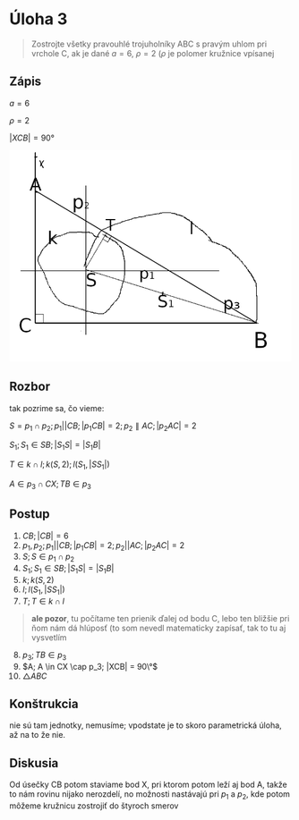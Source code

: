 # Úloha 3

> Zostrojte všetky pravouhlé trojuholníky ABC s pravým uhlom pri vrchole C, ak je dané $a = 6$, $\rho = 2$ ($\rho$ je polomer kružnice vpísanej

## Zápis

$a = 6$

$\rho = 2$

$|XCB| = 90°$

![náčrt](1.png)

## Rozbor

tak pozrime sa, čo vieme:

$S = p_1 \cap p_2; p_1 || CB; |p_1 CB| = 2; p_2 \parallel AC; |p_2 AC| = 2$

$S_1; S_1 \in SB; |S_1 S| = |S_1 B|$

$T \in k \cap l; k(S, 2 ); l(S_1, |S S_1|)$

$A \in p_3 \cap CX; TB \in p_3$

## Postup

1. $CB; |CB| = 6$
2. $p_1, p_2; p_1 || CB; |p_1 CB| = 2 ; p_2 || AC; |p_2 AC| = 2$
3. $S; S \in p_1 \cap p_2$
4. $S_1; S_1 \in SB; |S_1 S| = |S_1 B|$
5. $k; k(S, 2)$
6. $l; l(S_1, |S S_1|)$
7. $T; T \in k \cap l$
> **ale pozor**, tu počítame ten prienik ďalej od bodu C, lebo ten bližšie pri ňom nám dá hlúposť (to som nevedl matematicky zapísať, tak to tu aj vysvetlím
8. $p_3; TB \in p_3$
9. $A; A \in CX \cap p_3; |XCB| = 90\°$
10. $\triangle ABC$

## Konštrukcia

nie sú tam jednotky, nemusíme; vpodstate je to skoro parametrická úloha, až na to že nie.

## Diskusia

Od úsečky CB potom staviame bod X, pri ktorom potom leží aj bod A, takže to nám rovinu nijako nerozdelí, no možnosti nastávajú pri $p_1$ a $p_2$, kde potom môžeme kružnicu zostrojiť do štyroch smerov

